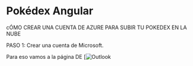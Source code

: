 # Pokédex Angular


cÓMO CREAR UNA CUENTA DE AZURE PARA SUBIR TU POKEDEX EN LA NUBE

PASO 1: Crear una cuenta de Microsoft.

Para eso vamos a la página DE [![Outlook](https://outlook.office.com/)

